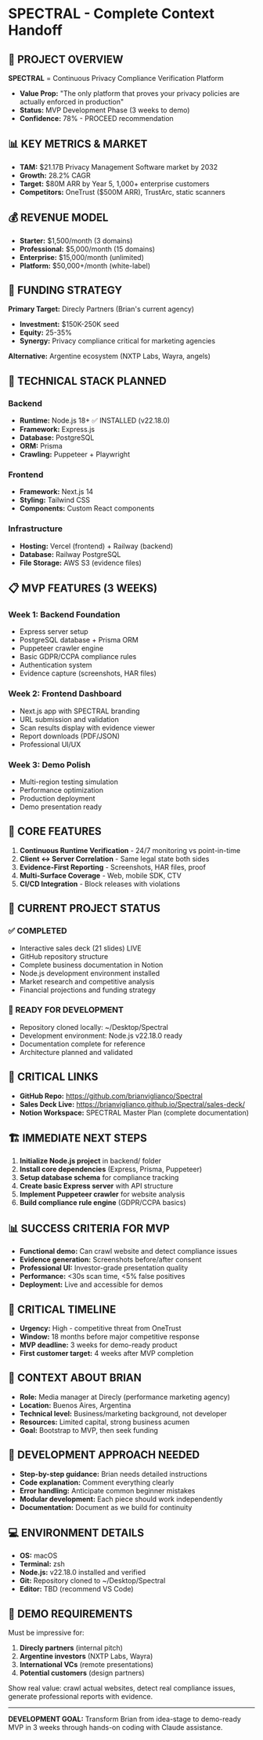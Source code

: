 # SPECTRAL - Complete Context Handoff

## 🎯 PROJECT OVERVIEW
**SPECTRAL** = Continuous Privacy Compliance Verification Platform
- **Value Prop:** "The only platform that proves your privacy policies are actually enforced in production"
- **Status:** MVP Development Phase (3 weeks to demo)
- **Confidence:** 78% - PROCEED recommendation

## 📊 KEY METRICS & MARKET
- **TAM:** $21.17B Privacy Management Software market by 2032
- **Growth:** 28.2% CAGR
- **Target:** $80M ARR by Year 5, 1,000+ enterprise customers
- **Competitors:** OneTrust ($500M ARR), TrustArc, static scanners

## 💰 REVENUE MODEL
- **Starter:** $1,500/month (3 domains)
- **Professional:** $5,000/month (15 domains)  
- **Enterprise:** $15,000/month (unlimited)
- **Platform:** $50,000+/month (white-label)

## 🏢 FUNDING STRATEGY
**Primary Target:** Direcly Partners (Brian's current agency)
- **Investment:** $150K-250K seed
- **Equity:** 25-35%
- **Synergy:** Privacy compliance critical for marketing agencies

**Alternative:** Argentine ecosystem (NXTP Labs, Wayra, angels)

## 🔧 TECHNICAL STACK PLANNED
### Backend
- **Runtime:** Node.js 18+ ✅ INSTALLED (v22.18.0)
- **Framework:** Express.js
- **Database:** PostgreSQL
- **ORM:** Prisma
- **Crawling:** Puppeteer + Playwright

### Frontend  
- **Framework:** Next.js 14
- **Styling:** Tailwind CSS
- **Components:** Custom React components

### Infrastructure
- **Hosting:** Vercel (frontend) + Railway (backend)
- **Database:** Railway PostgreSQL
- **File Storage:** AWS S3 (evidence files)

## 📋 MVP FEATURES (3 WEEKS)
### Week 1: Backend Foundation
- Express server setup
- PostgreSQL database + Prisma ORM
- Puppeteer crawler engine
- Basic GDPR/CCPA compliance rules
- Authentication system
- Evidence capture (screenshots, HAR files)

### Week 2: Frontend Dashboard
- Next.js app with SPECTRAL branding
- URL submission and validation
- Scan results display with evidence viewer
- Report downloads (PDF/JSON)
- Professional UI/UX

### Week 3: Demo Polish
- Multi-region testing simulation
- Performance optimization
- Production deployment
- Demo presentation ready

## 🎨 CORE FEATURES
1. **Continuous Runtime Verification** - 24/7 monitoring vs point-in-time
2. **Client ↔ Server Correlation** - Same legal state both sides
3. **Evidence-First Reporting** - Screenshots, HAR files, proof
4. **Multi-Surface Coverage** - Web, mobile SDK, CTV
5. **CI/CD Integration** - Block releases with violations

## 📁 CURRENT PROJECT STATUS
### ✅ COMPLETED
- Interactive sales deck (21 slides) LIVE
- GitHub repository structure
- Complete business documentation in Notion
- Node.js development environment installed
- Market research and competitive analysis
- Financial projections and funding strategy

### 🔄 READY FOR DEVELOPMENT
- Repository cloned locally: ~/Desktop/Spectral
- Development environment: Node.js v22.18.0 ready
- Documentation complete for reference
- Architecture planned and validated

## 🔗 CRITICAL LINKS
- **GitHub Repo:** https://github.com/brianviglianco/Spectral
- **Sales Deck Live:** https://brianviglianco.github.io/Spectral/sales-deck/
- **Notion Workspace:** SPECTRAL Master Plan (complete documentation)

## 🏗️ IMMEDIATE NEXT STEPS
1. **Initialize Node.js project** in backend/ folder
2. **Install core dependencies** (Express, Prisma, Puppeteer)
3. **Setup database schema** for compliance tracking
4. **Create basic Express server** with API structure
5. **Implement Puppeteer crawler** for website analysis
6. **Build compliance rule engine** (GDPR/CCPA basics)

## 📊 SUCCESS CRITERIA FOR MVP
- **Functional demo:** Can crawl website and detect compliance issues
- **Evidence generation:** Screenshots before/after consent
- **Professional UI:** Investor-grade presentation quality
- **Performance:** <30s scan time, <5% false positives
- **Deployment:** Live and accessible for demos

## 🚨 CRITICAL TIMELINE
- **Urgency:** High - competitive threat from OneTrust
- **Window:** 18 months before major competitive response
- **MVP deadline:** 3 weeks for demo-ready product
- **First customer target:** 4 weeks after MVP completion

## 👤 CONTEXT ABOUT BRIAN
- **Role:** Media manager at Direcly (performance marketing agency)
- **Location:** Buenos Aires, Argentina  
- **Technical level:** Business/marketing background, not developer
- **Resources:** Limited capital, strong business acumen
- **Goal:** Bootstrap to MVP, then seek funding

## 🎯 DEVELOPMENT APPROACH NEEDED
- **Step-by-step guidance:** Brian needs detailed instructions
- **Code explanation:** Comment everything clearly
- **Error handling:** Anticipate common beginner mistakes
- **Modular development:** Each piece should work independently
- **Documentation:** Document as we build for continuity

## 💻 ENVIRONMENT DETAILS
- **OS:** macOS
- **Terminal:** zsh
- **Node.js:** v22.18.0 installed and verified
- **Git:** Repository cloned to ~/Desktop/Spectral
- **Editor:** TBD (recommend VS Code)

## 🎪 DEMO REQUIREMENTS
Must be impressive for:
1. **Direcly partners** (internal pitch)
2. **Argentine investors** (NXTP Labs, Wayra)
3. **International VCs** (remote presentations)
4. **Potential customers** (design partners)

Show real value: crawl actual websites, detect real compliance issues, generate professional reports with evidence.

---

**DEVELOPMENT GOAL:** Transform Brian from idea-stage to demo-ready MVP in 3 weeks through hands-on coding with Claude assistance.
